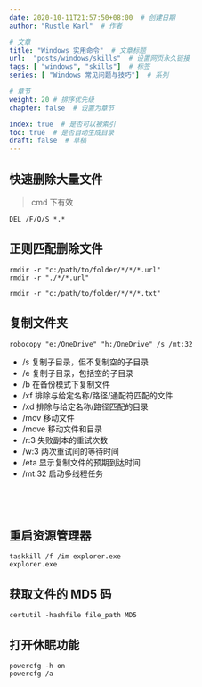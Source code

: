 ```yaml
---
date: 2020-10-11T21:57:50+08:00  # 创建日期
author: "Rustle Karl"  # 作者

# 文章
title: "Windows 实用命令"  # 文章标题
url:  "posts/windows/skills"  # 设置网页永久链接
tags: [ "windows", "skills"]  # 标签
series: [ "Windows 常见问题与技巧"]  # 系列

# 章节
weight: 20 # 排序优先级
chapter: false  # 设置为章节

index: true  # 是否可以被索引
toc: true  # 是否自动生成目录
draft: false  # 草稿
---
```


## 快速删除大量文件

> cmd 下有效

```shell
DEL /F/Q/S *.*
```

## 正则匹配删除文件

```shell
rmdir -r "c:/path/to/folder/*/*/*.url"
rmdir -r "./*/*.url"
```

```shell
rmdir -r "c:/path/to/folder/*/*/*.txt"
```

## 复制文件夹

```shell
robocopy "e:/OneDrive" "h:/OneDrive" /s /mt:32
```

- /s 复制子目录，但不复制空的子目录
- /e 复制子目录，包括空的子目录
- /b 在备份模式下复制文件
- /xf 排除与给定名称/路径/通配符匹配的文件
- /xd 排除与给定名称/路径匹配的目录
- /mov 移动文件
- /move 移动文件和目录
- /r:3 失败副本的重试次数
- /w:3 两次重试间的等待时间
- /eta 显示复制文件的预期到达时间
- /mt:32 启动多线程任务

```shell

```

```shell

```

```shell

```

```shell

```

## 重启资源管理器

```shell
taskkill /f /im explorer.exe
explorer.exe
```

## 获取文件的 MD5 码

```shell
certutil -hashfile file_path MD5
```

## 打开休眠功能

```shell
powercfg -h on
powercfg /a
```
